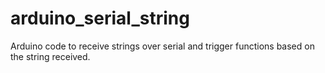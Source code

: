 # arduino_serial_string
Arduino code to receive strings over serial and trigger functions based on the string received.
